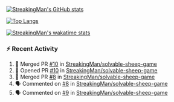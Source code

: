 [![StreakingMan's GitHub stats](https://streakingman-github-readme-stats.vercel.app/api?username=StreakingMan&show_icons=true)](https://github.com/anuraghazra/github-readme-stats)

[![Top Langs](https://streakingman-github-readme-stats.vercel.app/api/top-langs/?username=StreakingMan&layout=compact&langs_count=8)](https://github.com/anuraghazra/github-readme-stats)

[![StreakingMan's wakatime stats](https://streakingman-github-readme-stats.vercel.app/api/wakatime?username=StreakingMan&layout=compact&langs_count=8)](https://github.com/anuraghazra/github-readme-stats)

### :zap: Recent Activity

<!--START_SECTION:activity-->
1. 🎉 Merged PR [#10](https://github.com/StreakingMan/solvable-sheep-game/pull/10) in [StreakingMan/solvable-sheep-game](https://github.com/StreakingMan/solvable-sheep-game)
2. 💪 Opened PR [#10](https://github.com/StreakingMan/solvable-sheep-game/pull/10) in [StreakingMan/solvable-sheep-game](https://github.com/StreakingMan/solvable-sheep-game)
3. 🎉 Merged PR [#8](https://github.com/StreakingMan/solvable-sheep-game/pull/8) in [StreakingMan/solvable-sheep-game](https://github.com/StreakingMan/solvable-sheep-game)
4. 🗣 Commented on [#8](https://github.com/StreakingMan/solvable-sheep-game/issues/8) in [StreakingMan/solvable-sheep-game](https://github.com/StreakingMan/solvable-sheep-game)
5. 🗣 Commented on [#9](https://github.com/StreakingMan/solvable-sheep-game/issues/9) in [StreakingMan/solvable-sheep-game](https://github.com/StreakingMan/solvable-sheep-game)
<!--END_SECTION:activity-->


<!---
StreakingMan/StreakingMan is a ✨ special ✨ repository because its `README.md` (this file) appears on your GitHub profile.
You can click the Preview link to take a look at your changes.
--->


